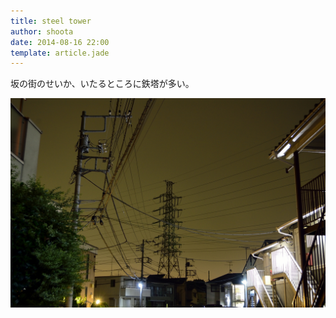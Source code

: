 ```yaml
---
title: steel tower
author: shoota
date: 2014-08-16 22:00
template: article.jade
---
```


坂の街のせいか、いたるところに鉄塔が多い。

<span class="more"></span>

<img src="/img/photo/20140818.JPG" class="photo">